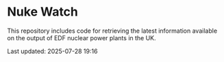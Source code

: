 # Nuke Watch

This repository includes code for retrieving the latest information available on the output of EDF nuclear power plants in the UK.

Last updated: 2025-07-28 19:16